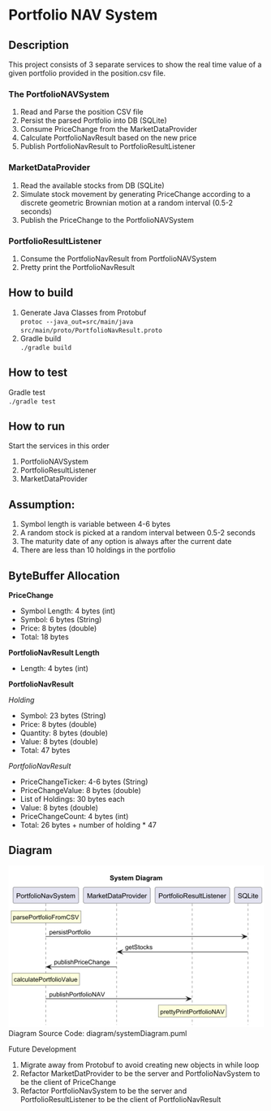 # Portfolio NAV System

## Description

This project consists of 3 separate services to show the real time value of a given portfolio provided in the
position.csv file.

### The PortfolioNAVSystem

1. Read and Parse the position CSV file
2. Persist the parsed Portfolio into DB (SQLite)
3. Consume PriceChange from the MarketDataProvider
4. Calculate PortfolioNavResult based on the new price
5. Publish PortfolioNavResult to PortfolioResultListener

### MarketDataProvider

1. Read the available stocks from DB (SQLite)
2. Simulate stock movement by generating PriceChange according to a discrete geometric Brownian motion at a random
   interval (0.5-2 seconds)
3. Publish the PriceChange to the PortfolioNAVSystem

### PortfolioResultListener

1. Consume the PortfolioNavResult from PortfolioNAVSystem
2. Pretty print the PortfolioNavResult

## How to build

1. Generate Java Classes from Protobuf  
   `protoc --java_out=src/main/java src/main/proto/PortfolioNavResult.proto`
2. Gradle build  
   `./gradle build`

## How to test

Gradle test  
`./gradle test`

## How to run

Start the services in this order

1. PortfolioNAVSystem
2. PortfolioResultListener
3. MarketDataProvider

## Assumption:

1. Symbol length is variable between 4-6 bytes
2. A random stock is picked at a random interval between 0.5-2 seconds
3. The maturity date of any option is always after the current date
4. There are less than 10 holdings in the portfolio

## ByteBuffer Allocation

**PriceChange**

* Symbol Length: 4 bytes (int)
* Symbol: 6 bytes (String)
* Price: 8 bytes (double)
* Total: 18 bytes

**PortfolioNavResult Length**

* Length: 4 bytes (int)

**PortfolioNavResult**

_Holding_

* Symbol: 23 bytes (String)
* Price: 8 bytes (double)
* Quantity: 8 bytes (double)
* Value: 8 bytes (double)
* Total: 47 bytes

_PortfolioNavResult_

* PriceChangeTicker: 4-6 bytes (String)
* PriceChangeValue: 8 bytes (double)
* List of Holdings: 30 bytes each
* Value: 8 bytes (double)
* PriceChangeCount: 4 bytes (int)
* Total: 26 bytes + number of holding * 47

## Diagram

![System Diagram](diagram/systemDiagram.png)  
Diagram Source Code: diagram/systemDiagram.puml

Future Development

1. Migrate away from Protobuf to avoid creating new objects in while loop
2. Refactor MarketDatProvider to be the server and PortfolioNavSystem to be the client of PriceChange
3. Refactor PortfolioNavSystem to be the server and PortfolioResultListener to be the client of PortfolioNavResult